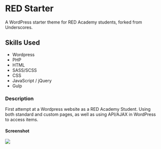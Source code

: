 # RED Starter

A WordPress starter theme for RED Academy students, forked from Underscores.

## Skills Used

- Wordpress
- PHP
- HTML
- SASS/SCSS
- CSS
- JavaScript / jQuery
- Gulp

### Description

First attempt at a Wordpress website as a RED Academy Student. Using both standard and custom pages, as well as using API/AJAX in WordPress to access items. 

#### Screenshot

<img src="/screenshot.png">